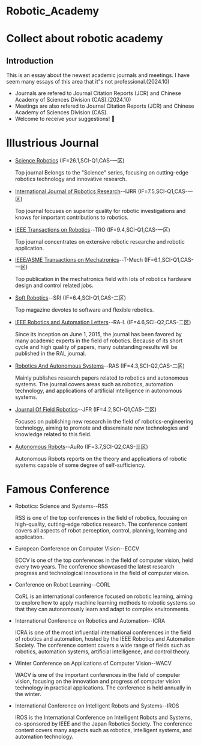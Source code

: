# Robotic_Academy
# Collect about robotic academy 
## Introduction
This is an essay about the newest academic journals and meetings. I have seem many essays of this area that it"s not professional.(2024.10)
+  Journals are refered to Journal Citation Reports (JCR) and Chinese Academy of Sciences Division (CAS).(2024.10)
+  Meetings are also refered to Journal Citation Reports (JCR) and Chinese Academy of Sciences Division (CAS).
+  Welcome to receive your suggestions! :hear_no_evil: 

# Illustrious Journal

+ [Science Robotics](Renferences/Science_robotics_IF_P) (IF=26.1,SCI-Q1,CAS-一区)

  Top journal Belongs to the "Science" series, focusing on cutting-edge robotics technology and innovative research.
  
+ [International Journal of Robotics Research](Renferences/IJRR_IF_P)--IJRR (IF=7.5,SCI-Q1,CAS-一区)
  
  Top journal focuses on superior quality for robotic investigations and knows for important contributions to robotics.

+ [IEEE Transactions on Robotics](Renferences/TRO_IF_P)--TRO (IF=9.4,SCI-Q1,CAS-一区)
  
  Top journal concentrates on extensive robotic researche and robotic application.
  
+ [IEEE/ASME Transactions on Mechatronics](Renferences/Tmech_IF_P)--T-Mech (IF=6.1,SCI-Q1,CAS-一区)

  Top publication in the mechatronics field with lots of robotics hardware design and control related jobs.

+ [Soft Robotics](Renferences/SRI_IF_P)--SRI (IF=6.4,SCI-Q1,CAS-二区)
  
  Top magazine devotes to software and flexible rebotics.

+ [IEEE Robotics and Automation Letters](Renferences/RAL_IF_P)--RA-L (IF=4.6,SCI-Q2,CAS-二区)
  
  Since its inception on June 1, 2015, the journal has been favored by many academic experts in the field of robotics. Because of its short cycle and high quality of papers, many outstanding results will be published in the RAL journal.

+ [Robotics And Autonomous Systems](Renferences/RAS_IF_P)--RAS (IF=4.3,SCI-Q2,CAS-二区)
  
  Mainly publishes research papers related to robotics and autonomous systems. The journal covers areas such as robotics, automation technology, and applications of artificial intelligence in autonomous systems.

+ [Journal Of Field Robotics](Renferences/JFR_IF_P)--JFR (IF=4.2,SCI-Q1,CAS-二区)

  Focuses on publishing new research in the field of robotics-engineering technology, aiming to promote and disseminate new technologies and knowledge related to this field.

+ [Autonomous Robots](Renferences/AuRo_IF_P)--AuRo (IF=3.7,SCI-Q2,CAS-三区)

  Autonomous Robots reports on the theory and applications of robotic systems capable of some degree of self-sufficiency.

# Famous Conference

+ Robotics: Science and Systems--RSS

  RSS is one of the top conferences in the field of robotics, focusing on high-quality, cutting-edge robotics research. The conference content covers all aspects of robot perception, control, planning, learning and application.
  
+ European Conference on Computer Vision--ECCV

  ECCV is one of the top conferences in the field of computer vision, held every two years. The conference showcased the latest research progress and technological innovations in the field of computer vision.

  
+ Conference on Robot Learning--CORL

  CoRL is an international conference focused on robotic learning, aiming to explore how to apply machine learning methods to robotic systems so that they can autonomously learn and adapt to complex environments.

  
+ International Conference on Robotics and Automation--ICRA

  ICRA is one of the most influential international conferences in the field of robotics and automation, hosted by the IEEE Robotics and Automation Society. The conference content covers a wide range of fields such as robotics, automation systems, artificial intelligence, and control theory.

+ Winter Conference on Applications of Computer Vision--WACV

  WACV is one of the important conferences in the field of computer vision, focusing on the innovation and progress of computer vision technology in practical applications. The conference is held annually in the winter.

  
+ International Conference on Intelligent Robots and Systems--IROS

  IROS is the International Conference on Intelligent Robots and Systems, co-sponsored by IEEE and the Japan Robotics Society. The conference content covers many aspects such as robotics, intelligent systems, and automation technology.
  
